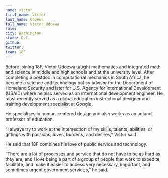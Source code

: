 ```yaml
---
name: victor
first_name: Victor
last_name: Udoewa
full_name: Victor Udoewa
role: 
city: Washington
state: D.C.
github: 
twitter:
team: 18F
---
```


Before joining 18F, Victor Udoewa taught mathematics and integrated math and science in middle and high schools and at the university level. After completing a postdoc in computational mechanics in South Africa, he became a science and technology policy advisor for the Department of Homeland Security and later for U.S. Agency for International Development (USAID) where he also served as an international development engineer. He most recently served as a global education instructional designer and training development specialist at Google. 

He specializes in human-centered design and also works as an adjunct professor of education.

“I always try to work at the intersection of my skills, talents, abilities, or giftings with passions, loves, burdens, and desires,” Victor said. 

He said that 18F combines his love of public service and technology.

“There are a lot of processes and service that do not have to be as hard as they are, and I love being a part of a group of people that work to expedite, facilitate, and make it easier to access very necessary, important, and sometimes urgent government services,” he said.
